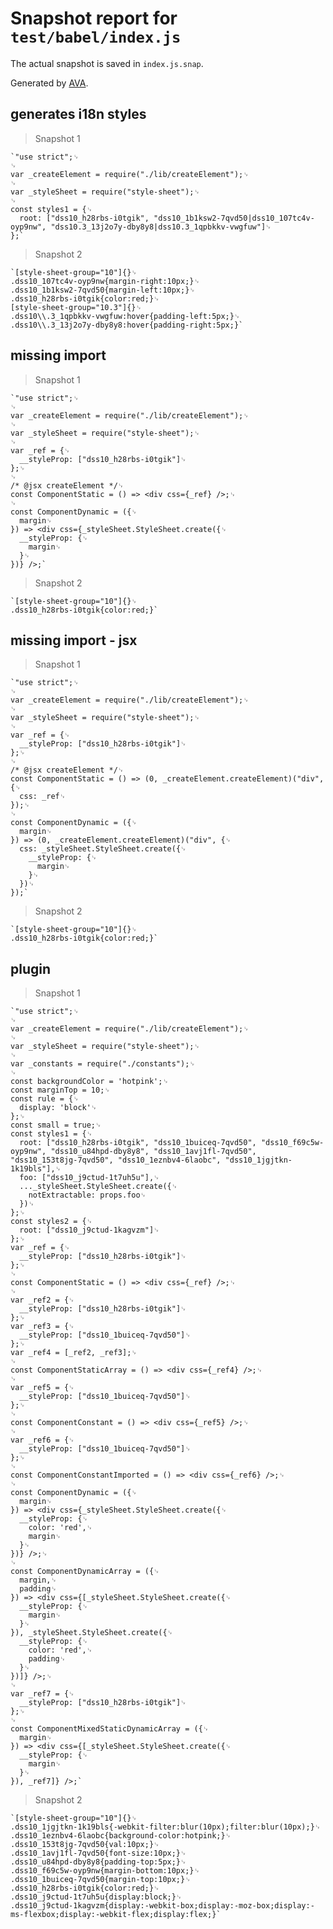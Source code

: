# Snapshot report for `test/babel/index.js`

The actual snapshot is saved in `index.js.snap`.

Generated by [AVA](https://ava.li).

## generates i18n styles

> Snapshot 1

    `"use strict";␊
    ␊
    var _createElement = require("./lib/createElement");␊
    ␊
    var _styleSheet = require("style-sheet");␊
    ␊
    const styles1 = {␊
      root: ["dss10_h28rbs-i0tgik", "dss10_1b1ksw2-7qvd50|dss10_107tc4v-oyp9nw", "dss10.3_13j2o7y-dby8y8|dss10.3_1qpbkkv-vwgfuw"]␊
    };`

> Snapshot 2

    `[style-sheet-group="10"]{}␊
    .dss10_107tc4v-oyp9nw{margin-right:10px;}␊
    .dss10_1b1ksw2-7qvd50{margin-left:10px;}␊
    .dss10_h28rbs-i0tgik{color:red;}␊
    [style-sheet-group="10.3"]{}␊
    .dss10\\.3_1qpbkkv-vwgfuw:hover{padding-left:5px;}␊
    .dss10\\.3_13j2o7y-dby8y8:hover{padding-right:5px;}`

## missing import

> Snapshot 1

    `"use strict";␊
    ␊
    var _createElement = require("./lib/createElement");␊
    ␊
    var _styleSheet = require("style-sheet");␊
    ␊
    var _ref = {␊
      __styleProp: ["dss10_h28rbs-i0tgik"]␊
    };␊
    ␊
    /* @jsx createElement */␊
    const ComponentStatic = () => <div css={_ref} />;␊
    ␊
    const ComponentDynamic = ({␊
      margin␊
    }) => <div css={_styleSheet.StyleSheet.create({␊
      __styleProp: {␊
        margin␊
      }␊
    })} />;`

> Snapshot 2

    `[style-sheet-group="10"]{}␊
    .dss10_h28rbs-i0tgik{color:red;}`

## missing import - jsx

> Snapshot 1

    `"use strict";␊
    ␊
    var _createElement = require("./lib/createElement");␊
    ␊
    var _styleSheet = require("style-sheet");␊
    ␊
    var _ref = {␊
      __styleProp: ["dss10_h28rbs-i0tgik"]␊
    };␊
    ␊
    /* @jsx createElement */␊
    const ComponentStatic = () => (0, _createElement.createElement)("div", {␊
      css: _ref␊
    });␊
    ␊
    const ComponentDynamic = ({␊
      margin␊
    }) => (0, _createElement.createElement)("div", {␊
      css: _styleSheet.StyleSheet.create({␊
        __styleProp: {␊
          margin␊
        }␊
      })␊
    });`

> Snapshot 2

    `[style-sheet-group="10"]{}␊
    .dss10_h28rbs-i0tgik{color:red;}`

## plugin

> Snapshot 1

    `"use strict";␊
    ␊
    var _createElement = require("./lib/createElement");␊
    ␊
    var _styleSheet = require("style-sheet");␊
    ␊
    var _constants = require("./constants");␊
    ␊
    const backgroundColor = 'hotpink';␊
    const marginTop = 10;␊
    const rule = {␊
      display: 'block'␊
    };␊
    const small = true;␊
    const styles1 = {␊
      root: ["dss10_h28rbs-i0tgik", "dss10_1buiceq-7qvd50", "dss10_f69c5w-oyp9nw", "dss10_u84hpd-dby8y8", "dss10_1avj1fl-7qvd50", "dss10_153t8jg-7qvd50", "dss10_1eznbv4-6laobc", "dss10_1jgjtkn-1k19bls"],␊
      foo: ["dss10_j9ctud-1t7uh5u"],␊
      ..._styleSheet.StyleSheet.create({␊
        notExtractable: props.foo␊
      })␊
    };␊
    const styles2 = {␊
      root: ["dss10_j9ctud-1kagvzm"]␊
    };␊
    var _ref = {␊
      __styleProp: ["dss10_h28rbs-i0tgik"]␊
    };␊
    ␊
    const ComponentStatic = () => <div css={_ref} />;␊
    ␊
    var _ref2 = {␊
      __styleProp: ["dss10_h28rbs-i0tgik"]␊
    };␊
    var _ref3 = {␊
      __styleProp: ["dss10_1buiceq-7qvd50"]␊
    };␊
    var _ref4 = [_ref2, _ref3];␊
    ␊
    const ComponentStaticArray = () => <div css={_ref4} />;␊
    ␊
    var _ref5 = {␊
      __styleProp: ["dss10_1buiceq-7qvd50"]␊
    };␊
    ␊
    const ComponentConstant = () => <div css={_ref5} />;␊
    ␊
    var _ref6 = {␊
      __styleProp: ["dss10_1buiceq-7qvd50"]␊
    };␊
    ␊
    const ComponentConstantImported = () => <div css={_ref6} />;␊
    ␊
    const ComponentDynamic = ({␊
      margin␊
    }) => <div css={_styleSheet.StyleSheet.create({␊
      __styleProp: {␊
        color: 'red',␊
        margin␊
      }␊
    })} />;␊
    ␊
    const ComponentDynamicArray = ({␊
      margin,␊
      padding␊
    }) => <div css={[_styleSheet.StyleSheet.create({␊
      __styleProp: {␊
        margin␊
      }␊
    }), _styleSheet.StyleSheet.create({␊
      __styleProp: {␊
        color: 'red',␊
        padding␊
      }␊
    })]} />;␊
    ␊
    var _ref7 = {␊
      __styleProp: ["dss10_h28rbs-i0tgik"]␊
    };␊
    ␊
    const ComponentMixedStaticDynamicArray = ({␊
      margin␊
    }) => <div css={[_styleSheet.StyleSheet.create({␊
      __styleProp: {␊
        margin␊
      }␊
    }), _ref7]} />;`

> Snapshot 2

    `[style-sheet-group="10"]{}␊
    .dss10_1jgjtkn-1k19bls{-webkit-filter:blur(10px);filter:blur(10px);}␊
    .dss10_1eznbv4-6laobc{background-color:hotpink;}␊
    .dss10_153t8jg-7qvd50{val:10px;}␊
    .dss10_1avj1fl-7qvd50{font-size:10px;}␊
    .dss10_u84hpd-dby8y8{padding-top:5px;}␊
    .dss10_f69c5w-oyp9nw{margin-bottom:10px;}␊
    .dss10_1buiceq-7qvd50{margin-top:10px;}␊
    .dss10_h28rbs-i0tgik{color:red;}␊
    .dss10_j9ctud-1t7uh5u{display:block;}␊
    .dss10_j9ctud-1kagvzm{display:-webkit-box;display:-moz-box;display:-ms-flexbox;display:-webkit-flex;display:flex;}`
